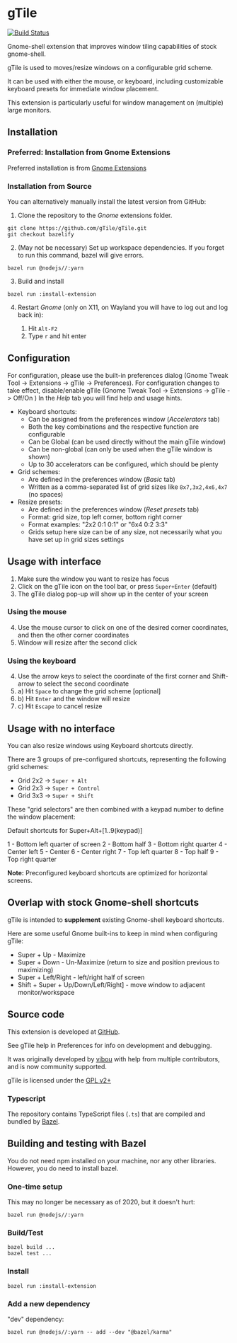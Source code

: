 # gTile

[![Build Status](https://travis-ci.org/gonzojive/gTile.svg?branch=bazelify)](https://travis-ci.org/gonzojive/gTile)

Gnome-shell extension that improves window tiling capabilities of stock gnome-shell.

gTile is used to moves/resize windows on a configurable grid scheme.

It can be used with either the mouse, or keyboard, including customizable keyboard presets for immediate window placement.

This extension is particularly useful for window management on (multiple) large monitors.


## Installation


### Preferred: Installation from Gnome Extensions

Preferred installation is from [Gnome Extensions](https://extensions.gnome.org)


### Installation from Source

You can alternatively manually install the latest version from GitHub:

1. Clone the repository to the *Gnome* extensions folder.

```shell
git clone https://github.com/gTile/gTile.git
git checkout bazelify
```

2. (May not be necessary) Set up workspace dependencies. If you forget to run
   this command, bazel will give errors.

```shell
bazel run @nodejs//:yarn
```

3. Build and install


```shell
bazel run :install-extension
```

4. Restart *Gnome* (only on X11, on Wayland you will have to log out and log back in):

   1. Hit `Alt-F2`
   2. Type `r` and hit enter


## Configuration

For configuration, please use the built-in preferences dialog (Gnome Tweak Tool -> Extensions -> gTile -> Preferences).
For configuration changes to take effect, disable/enable gTile (Gnome Tweak Tool -> Extensions -> gTile -> Off/On )
In the *Help* tab you will find help and usage hints.

* Keyboard shortcuts:
    * Can be assigned from the preferences window (*Accelerators* tab)
    * Both the key combinations and the respective function are configurable
    * Can be Global (can be used directly without the main gTile window)
    * Can be non-global (can only be used when the gTile window is shown)
    * Up to 30 accelerators can be configured, which should be plenty
* Grid schemes:
    * Are defined in the preferences window (*Basic* tab)
    * Written as a comma-separated list of grid sizes like `8x7,3x2,4x6,4x7` (no spaces)
* Resize presets:
    * Are defined in the preferences window (*Reset presets* tab)
    * Format: grid size, top left corner, bottom right corner
    * Format examples: "2x2 0:1 0:1" or "6x4 0:2 3:3"
    * Grids setup here size can be of any size, not necessarily what you have set up in grid sizes settings


## Usage with interface

1. Make sure the window you want to resize has focus
2. Click on the gTile icon on the tool bar, or press `Super+Enter` (default)
3. The gTile dialog pop-up will show up in the center of your screen

### Using the mouse

4. Use the mouse cursor to click on one of the desired corner coordinates, and then the other corner coordinates
5. Window will resize after the second click

### Using the keyboard

4. Use the arrow keys to select the coordinate of the first corner and Shift-arrow to select the second coordinate
5. a) Hit `Space` to change the grid scheme [optional]
5. b) Hit `Enter` and the window will resize
5. c) Hit `Escape` to cancel resize


## Usage with no interface

You can also resize windows using Keyboard shortcuts directly.

There are 3 groups of pre-configured shortcuts, representing the following grid schemes:

* Grid 2x2 -> `Super + Alt`
* Grid 2x3 -> `Super + Control`
* Grid 3x3 -> `Super + Shift`

These "grid selectors" are then combined with a keypad number to define the window placement:

Default shortcuts for Super+Alt+[1..9(keypad)]

1 - Bottom left quarter of screen
2 - Bottom half
3 - Bottom right quarter
4 - Center left
5 - Center
6 - Center right
7 - Top left quarter
8 - Top half
9 - Top right quarter

**Note:** Preconfigured keyboard shortcuts are optimized for horizontal screens.


## Overlap with stock Gnome-shell shortcuts

gTile is intended to **supplement** existing Gnome-shell keyboard shortcuts.

Here are some useful Gnome built-ins to keep in mind when configuring gTile:
* Super + Up - Maximize
* Super + Down - Un-Maximize (return to size and position previous to maximizing)
* Super + Left/Right - left/right half of screen
* Shift + Super + Up/Down/Left/Right] - move window to adjacent monitor/workspace


## Source code

This extension is developed at [GitHub](https://github.com/gTile/gtile).

See gTile help in Preferences for info on development and debugging.

It was originally developed by [vibou](https://github.com/vibou) with help from multiple contributors, and is now community supported.

gTile is licensed under the [GPL v2+](https://www.gnu.org/licenses/gpl-2.0.html)

### Typescript

The repository contains TypeScript files (`.ts`) that are compiled and bundled
by [Bazel](http://bazel.io).

## Building and testing with Bazel

You do not need npm installed on your machine, nor any other libraries. However,
you do need to install bazel.

### One-time setup

This may no longer be necessary as of 2020, but it doesn't hurt:

```shell
bazel run @nodejs//:yarn
```

### Build/Test

```shell
bazel build ...
bazel test ...
```

### Install

```shell
bazel run :install-extension
```


### Add a new dependency

"dev" dependency:

```shell
bazel run @nodejs//:yarn -- add --dev "@bazel/karma"
```
